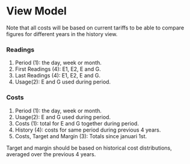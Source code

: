 # View Model

Note that all costs will be based on current tariffs to be able
to compare figures for different years in the history view.

### Readings
1. Period (1): the day, week or month.
2. First Readings (4): E1, E2, E and G.
3. Last Readings (4): E1, E2, E and G.
4. Usage(2): E and G used during period.

### Costs
1. Period (1): the day, week or month.
2. Usage(2): E and G used during period.
3. Costs (1): total for E and G together during period.
4. History (4): costs for same period during previous 4 years.
5. Costs, Target and Margin (3): Totals since januari 1st.

Target and margin should be based on historical cost 
distributions, averaged over the previous 4 years.
